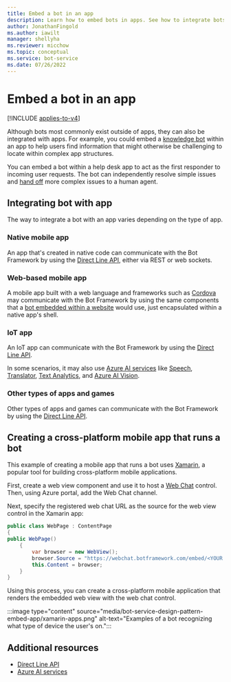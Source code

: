 ```yaml
---
title: Embed a bot in an app
description: Learn how to embed bots in apps. See how to integrate bots with native mobile apps, web-based mobile apps, IoT apps, and other app types. View sample code.
author: JonathanFingold
ms.author: iawilt
manager: shellyha
ms.reviewer: micchow
ms.topic: conceptual
ms.service: bot-service
ms.date: 07/26/2022
---
```


# Embed a bot in an app

[!INCLUDE [applies-to-v4](includes/applies-to-v4-current.md)]

Although bots most commonly exist outside of apps, they can also be integrated with apps. For example, you could embed a [knowledge bot](bot-service-design-pattern-knowledge-base.md) within an app to help users find information that might otherwise be challenging to locate within complex app structures.

You can embed a bot within a help desk app to act as the first responder to incoming user requests.
The bot can independently resolve simple issues and [hand off](bot-service-design-pattern-handoff-human.md) more complex issues to a human agent.

## Integrating bot with app

The way to integrate a bot with an app varies depending on the type of app.

### Native mobile app

An app that's created in native code can communicate with the Bot Framework by using the [Direct Line API][directLineAPI], either via REST or web sockets.

### Web-based mobile app

A mobile app built with a web language and frameworks such as [Cordova](https://cordova.apache.org/) may communicate with the Bot Framework by using the same components that a [bot embedded within a website](bot-service-design-pattern-embed-web-site.md) would use, just encapsulated within a native app's shell.

### IoT app

An IoT app can communicate with the Bot Framework by using the [Direct Line API][directLineAPI].

In some scenarios, it may also use [Azure AI services](/azure/cognitive-services/) like [Speech](/azure/cognitive-services/speech-service/), [Translator](/azure/cognitive-services/translator/), [Text Analytics](/azure/cognitive-services/text-analytics/), and [Azure AI Vision](/azure/cognitive-services/computer-vision/).

### Other types of apps and games

Other types of apps and games can communicate with the Bot Framework by using the [Direct Line API][directLineAPI].

## Creating a cross-platform mobile app that runs a bot

This example of creating a mobile app that runs a bot uses [Xamarin](https://www.xamarin.com/), a popular tool for building cross-platform mobile applications.

First, create a web view component and use it to host a [Web Chat](https://github.com/Microsoft/BotFramework-WebChat) control. Then, using Azure portal, add the Web Chat channel.

Next, specify the registered web chat URL as the source for the web view control in the Xamarin app:

```csharp
public class WebPage : ContentPage
{
public WebPage()
    {
        var browser = new WebView();
        browser.Source = "https://webchat.botframework.com/embed/<YOUR SECRET KEY HERE>";
        this.Content = browser;
    }
}
```

Using this process, you can create a cross-platform mobile application that renders the embedded web view with the web chat control.

:::image type="content" source="media/bot-service-design-pattern-embed-app/xamarin-apps.png" alt-text="Examples of a bot recognizing what type of device the user's on.":::

## Additional resources

- [Direct Line API][directLineAPI]
- [Azure AI services](/azure/cognitive-services/)

[directLineAPI]: https://docs.botframework.com/restapi/directline3/#navtitle
